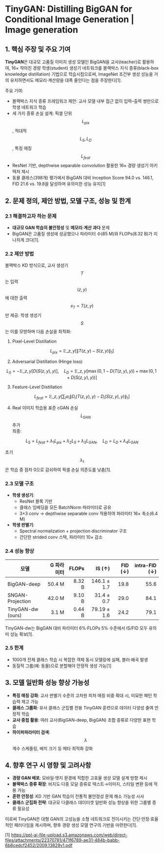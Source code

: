 # TinyGAN: Distilling BigGAN for Conditional Image Generation | Image generation

## 1. 핵심 주장 및 주요 기여  
**TinyGAN**은 대규모 고품질 이미지 생성 모델인 BigGAN을 교사(teacher)로 활용하여, 16× 작아진 경량 학생(student) 생성기 네트워크를 블랙박스 지식 증류(black-box knowledge distillation) 기법으로 학습시킴으로써, ImageNet 조건부 생성 성능을 거의 유지하면서도 메모리·계산량을 대폭 줄인다는 점을 주장한다[1].

주요 기여:  
- 블랙박스 지식 증류 프레임워크 제안: 교사 모델 내부 접근 없이 입력–출력 쌍만으로 학생 네트워크 학습  
- 세 가지 증류 손실 설계: 픽셀 단위 $$L_{pix}$$, 적대적 $$L_{S}, L_{D}$$, 특징 매칭 $$L_{feat}$$  
- ResNet 기반, depthwise separable convolution 활용한 16× 경량 생성기 아키텍처 제시  
- 동물 클래스(398개) 평가에서 BigGAN 대비 Inception Score 94.0 vs. 146.1, FID 21.6 vs. 19.8을 달성하며 유의미한 성능 유지[1]  

## 2. 문제 정의, 제안 방법, 모델 구조, 성능 및 한계

### 2.1 해결하고자 하는 문제  
- **대규모 GAN 학습의 불안정성** 및 **메모리·계산 과다** 문제  
- BigGAN은 고품질 생성에 성공했으나 파라미터 수(85 M)와 FLOPs(8.32 B)가 지나치게 크다[1].

### 2.2 제안 방법  
블랙박스 KD 방식으로, 교사 생성기 $$T$$는 입력 $$(z,y)$$에 대한 출력 $$x_T = T(z,y)$$만 제공. 학생 생성기 $$S$$는 이를 모방하며 다음 손실을 최적화:  
1. Pixel-Level Distillation  

$$
  L_{pix} = \mathbb{E}\_{z,y}\big[\lVert T(z,y)-S(z,y)\rVert_{1}\big]
$$  

2. Adversarial Distillation (Hinge loss)  

$$
     L_S = -\mathbb{E}\_{z,y}[D(S(z,y),y)], \quad
     L_D = \mathbb{E}\_{z,y}[\max(0,1 - D(T(z,y),y)) + \max(0,1 + D(S(z,y),y))]
   $$  

3. Feature-Level Distillation  

$$
     L_{feat} = \mathbb{E}\_{z,y}\Big[\sum_i \alpha_i\lVert D_i(T(z,y),y)-D_i(S(z,y),y)\rVert_1\Big]
   $$  

4. Real 이미지 학습용 표준 cGAN 손실 $$L_{GAN}$$ 추가  
최종:  

$$
  L_S = L_{feat} + \lambda_1 L_{pix} + \lambda_2 L_S + \lambda_3 L_{GAN}, \quad
  L_D = L_D + \lambda_4 L_{GAN}
$$  

초기 $$\lambda_1$$ 은 학습 중 점차 0으로 감쇠하여 픽셀 손실 의존도를 낮춤[1].

### 2.3 모델 구조  
- **학생 생성기**:  
  - ResNet 블록 기반  
  - 클래스 임베딩을 모든 BatchNorm 파라미터로 공유  
  - 3×3 conv → depthwise separable conv 적용하여 파라미터 16× 축소(6.4 M)  
- **학생 판별기**:  
  - Spectral normalization + projection discriminator 구조  
  - 간단한 strided conv 스택, 파라미터 10× 감소  

### 2.4 성능 향상  
| 모델               | G 파라미터 | FLOPs  | IS (↑)          | FID (↓) | intra-FID (↓) |
|--------------------|-----------:|-------:|----------------:|--------:|--------------:|
| BigGAN-deep        |    50.4 M | 8.32 B | 146.1 ± 1.7     | 19.8    | 55.6          |
| SNGAN-Projection   |    42.0 M | 9.10 B | 31.4 ± 0.7      | 29.0    | 84.1          |
| TinyGAN-dw (ours)  |     3.1 M | 0.44 B | 79.19 ± 1.6     | 24.2    | 79.1          |

TinyGAN-dw는 BigGAN 대비 파라미터 6%·FLOPs 5% 수준에서 IS/FID 모두 유의미 성능 확보[1].

### 2.5 한계  
- 1000개 전체 클래스 학습 시 복잡한 객체 동시 모델링에 실패, 블러·왜곡 발생  
- 동질적 그룹(예: 동물)으로 분할해야 안정적 생성 가능[1]  

## 3. 모델 일반화 성능 향상 가능성  
- **특징 매칭 강화**: 교사 판별기 수준의 고차원 피처 매칭 비중 확대 시, 미묘한 패턴 학습력 제고 가능  
- **클래스 그룹화**: 유사 클래스 군집별 전용 TinyGAN 훈련으로 데이터 다양성 줄여 안정적 학습  
- **교사 중첩 활용**: 여러 교사(BigGAN-deep, BigGAN) 조합 증류로 다양한 표현 학습  
- **하이퍼파라미터 검색**: $$\lambda$$ 계수 스케줄링, 배치 크기 등 메타 최적화 강화  

## 4. 향후 연구 시 영향 및 고려사항  
- **경량 GAN 배포**: 모바일·엣지 환경에 적합한 고효율 생성 모델 설계 방향 제시  
- **블랙박스 증류 확장**: 비지도·다중 모달 증류로 텍스트→이미지, 스타일 변환 등에 적용 가능  
- **훈련 안정성**: KD 기반 GAN 학습이 전통적 불안정성 문제 해소 가능성 시사  
- **클래스 군집화 전략**: 대규모 다클래스 데이터셋 일반화 성능 향상을 위한 그룹별 증류 필요성  

이로써 TinyGAN은 대형 GAN의 고성능을 소형 네트워크로 전이시키는 간단·안정·효율적인 패러다임을 제시하며, 향후 경량 생성 모델 연구의 기반을 마련한다[1].

[1] https://ppl-ai-file-upload.s3.amazonaws.com/web/direct-files/attachments/22370781/471f6789-ae31-484b-babb-6b6cedcf2452/2009.13829v1.pdf
